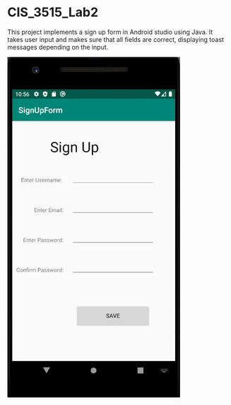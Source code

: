 # CIS_3515_Lab2

This project implements a sign up form in Android studio using Java. 
It takes user input and makes sure that all fields are correct, displaying toast messages depending on the input.

![](signup.jpg)
